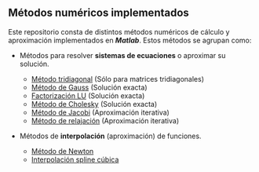 ## Métodos numéricos implementados
Este repositorio consta de distintos métodos numéricos de cálculo y aproximación implementados en ***Matlab***. Estos métodos se agrupan como:

 -  Métodos para resolver **sistemas de ecuaciones** o aproximar su solución.
	 - [Método tridiagonal](https://github.com/Jorgitou98/Metodos-Numericos-Practicas/blob/master/M%C3%A9todo%20tridiagonal/tridiagonal.m) (Sólo para matrices tridiagonales)
	 - [Método de Gauss](https://github.com/Jorgitou98/Metodos-Numericos-Practicas/blob/master/M%C3%A9todo%20de%20Gauss/metodoGauss.m) (Solución exacta)
	 -  [Factorización LU](https://github.com/Jorgitou98/Metodos-Numericos-Practicas/blob/master/Factorizaci%C3%B3n%20LU/factorizacionLU.m) (Solución exacta)
	 - [Método de Cholesky](https://github.com/Jorgitou98/Metodos-Numericos-Practicas/blob/master/M%C3%A9todo%20de%20Cholesky/Cholesky.m) (Solución exacta)
	 - [Método de Jacobi](https://github.com/Jorgitou98/Metodos-Numericos-Practicas/blob/master/M%C3%A9todo%20de%20Jacobi/Jacobi.m) (Aproximación iterativa)
	 - [Método de relajación](https://github.com/Jorgitou98/Metodos-Numericos-Practicas/blob/master/M%C3%A9todo%20de%20relajaci%C3%B3n/Relajacion.m) (Aproximación iterativa)
	 
 - Métodos de **interpolación** (aproximación) de funciones.
	 - [Método de Newton](https://github.com/Jorgitou98/Metodos-Numericos-Practicas/blob/master/M%C3%A9todo%20de%20Newton/Newton.m)
	 - [Interpolación spline cúbica](https://github.com/Jorgitou98/Metodos-Numericos-Practicas/blob/master/Interpolaci%C3%B3n%20spline%20c%C3%BAbica/SplineCubica.m)


